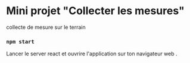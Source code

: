 # Mini projet "Collecter les mesures"

collecte de mesure sur le terrain


### `npm start`

Lancer le server react et ouvrire l'application sur ton navigateur web .
